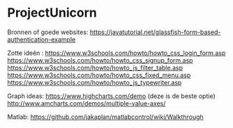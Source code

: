 # ProjectUnicorn
Bronnen of goede websites:
https://javatutorial.net/glassfish-form-based-authentication-example


Zotte ideën : 
https://www.w3schools.com/howto/howto_css_login_form.asp
https://www.w3schools.com/howto/howto_css_signup_form.asp
https://www.w3schools.com/howto/howto_js_filter_table.asp
https://www.w3schools.com/howto/howto_css_fixed_menu.asp
https://www.w3schools.com/howto/howto_js_typewriter.asp


Graph ideas: 
https://www.highcharts.com/demo (deze is de beste optie)
http://www.amcharts.com/demos/multiple-value-axes/

Matlab: 
https://github.com/jakaplan/matlabcontrol/wiki/Walkthrough

